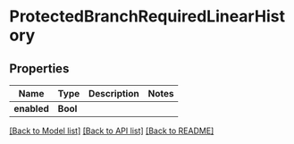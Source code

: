 # ProtectedBranchRequiredLinearHistory

## Properties
Name | Type | Description | Notes
------------ | ------------- | ------------- | -------------
**enabled** | **Bool** |  | 

[[Back to Model list]](../README.md#documentation-for-models) [[Back to API list]](../README.md#documentation-for-api-endpoints) [[Back to README]](../README.md)


